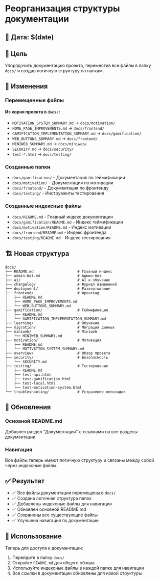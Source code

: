 # Реорганизация структуры документации

## 📅 Дата: $(date)

## 🎯 Цель
Упорядочить документацию проекта, переместив все файлы в папку `docs/` и создав логичную структуру по папкам.

## 📁 Изменения

### Перемещенные файлы

#### Из корня проекта в `docs/`:
- `MOTIVATION_SYSTEM_SUMMARY.md` → `docs/motivation/`
- `HOME_PAGE_IMPROVEMENTS.md` → `docs/frontend/`
- `GAMIFICATION_IMPLEMENTATION_SUMMARY.md` → `docs/gamification/`
- `WEB_BUTTONS_SUMMARY.md` → `docs/frontend/`
- `MINIWEB_SUMMARY.md` → `docs/miniweb/`
- `SECURITY.md` → `docs/security/`
- `test-*.html` → `docs/testing/`

### Созданные папки
- `docs/gamification/` - Документация по геймификации
- `docs/motivation/` - Документация по мотивации
- `docs/frontend/` - Документация по фронтенду
- `docs/testing/` - Инструменты тестирования

### Созданные индексные файлы
- `docs/README.md` - Главный индекс документации
- `docs/gamification/README.md` - Индекс геймификации
- `docs/motivation/README.md` - Индекс мотивации
- `docs/frontend/README.md` - Индекс фронтенда
- `docs/testing/README.md` - Индекс тестирования

## 🏗️ Новая структура

```
docs/
├── README.md                    # Главный индекс
├── admin-bot.md                 # Админ-бот
├── ai/                          # AI и обучение
├── changelog/                   # Журнал изменений
├── deployment/                  # Развертывание
├── frontend/                    # Фронтенд
│   ├── README.md
│   ├── HOME_PAGE_IMPROVEMENTS.md
│   └── WEB_BUTTONS_SUMMARY.md
├── gamification/                # Геймификация
│   ├── README.md
│   └── GAMIFICATION_IMPLEMENTATION_SUMMARY.md
├── learning/                    # Обучение
├── migration/                   # Миграция данных
├── miniweb/                     # Miniweb
│   └── MINIWEB_SUMMARY.md
├── motivation/                  # Мотивация
│   ├── README.md
│   └── MOTIVATION_SYSTEM_SUMMARY.md
├── overview/                    # Обзор проекта
├── security/                    # Безопасность
│   └── SECURITY.md
├── testing/                     # Тестирование
│   ├── README.md
│   ├── test-api.html
│   ├── test-gamification.html
│   ├── test-local.html
│   └── test-motivation-system.html
└── troubleshooting/             # Устранение неполадок
```

## 🔗 Обновления

### Основной README.md
Добавлен раздел "Документация" с ссылками на все разделы документации.

### Навигация
Все файлы теперь имеют логичную структуру и связаны между собой через индексные файлы.

## ✅ Результат

- ✅ Все файлы документации перемещены в `docs/`
- ✅ Создана логичная структура папок
- ✅ Добавлены индексные файлы для навигации
- ✅ Обновлен основной README.md
- ✅ Сохранены все существующие файлы
- ✅ Улучшена навигация по документации

## 🚀 Использование

Теперь для доступа к документации:
1. Перейдите в папку `docs/`
2. Откройте `README.md` для общего обзора
3. Используйте индексные файлы в каждой папке для навигации
4. Все ссылки в документации обновлены для новой структуры 